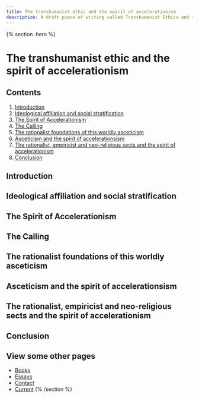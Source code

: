 ```yaml
---
title: The transhumanist ethic and the spirit of accelerationism
description: A draft piece of writing called Transhumanist Ethics and the spirit of accelerationism
---
```


{% section .hero %}
# The transhumanist ethic and the spirit of accelerationism
## Contents
1. [Introduction](#introduction)
2. [Ideological affiliation and social stratification](#affiliation)
3. [The Spirit of Accelerationism](#accelerationism)
4. [The Calling](#calling)
5. [The rationalist foundations of this worldly asceticism](#rationalism)
6. [Asceticism and the spirit of accelerationsism](#asceticism)
7. [The rationalist, empiricist and neo-religious sects and the spirit of accelerationism](#sects)
8. [Conclusion](#conclusion)

## Introduction

## Ideological affiliation and social stratification

## The Spirit of Accelerationism

## The Calling

## The rationalist foundations of this worldly asceticism

## Asceticism and the spirit of accelerationsism

## The rationalist, empiricist and neo-religious sects and the spirit of accelerationism

## Conclusion

## View some other pages

- [Books](/books)
- [Essays](/essays)
- [Contact](/contact)
- [Current](/current)
{% /section %}